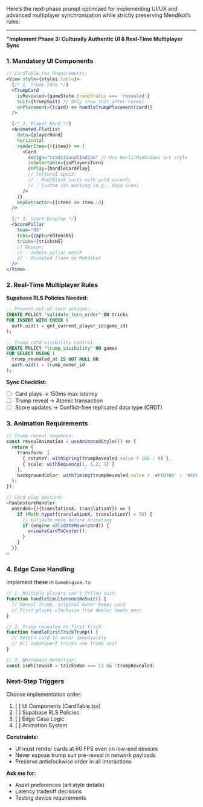 Here’s the next-phase prompt optimized for implementing UI/UX and advanced multiplayer synchronization while strictly preserving Mendikot’s rules:

---

**"Implement Phase 3: Culturally Authentic UI & Real-Time Multiplayer Sync**  

### **1. Mandatory UI Components**  
```jsx  
// CardTable.tsx Requirements:  
<View style={styles.table}>  
  {/* 1. Trump Zone */}  
  <TrumpCard  
    isRevealed={gameState.trumpStatus === 'revealed'}  
    suit={trumpSuit} // Only show suit after reveal  
    onPlacement={(card) => handleTrumpPlacement(card)}  
  />  

  {/* 2. Player Hand */}  
  <Animated.FlatList  
    data={playerHand}  
    horizontal  
    renderItem={({item}) => (  
      <Card  
        design="traditionalIndian" // Use Warli/Madhubani art style  
        isSelectable={isPlayersTurn}  
        onPlay={handleCardPlay}  
        // Cultural specs:  
        // - Red/Black suits with gold accents  
        // - Custom 10s marking (e.g., diya icon)  
      />  
    )}  
    keyExtractor={(item) => item.id}  
  />  

  {/* 3. Score Display */}  
  <ScorePillar  
    team="NS"  
    tens={capturedTensNS}  
    tricks={tricksNS}  
    // Design:  
    // - Temple pillar motif  
    // - Animated flame on Mendikot  
  />  
</View>  
```  

### **2. Real-Time Multiplayer Rules**  
**Supabase RLS Policies Needed:**  
```sql  
-- Prevent out-of-turn actions:  
CREATE POLICY "validate_turn_order" ON tricks  
FOR INSERT WITH CHECK (  
  auth.uid() = get_current_player_id(game_id)  
);  

-- Trump card visibility control:  
CREATE POLICY "trump_visibility" ON games  
FOR SELECT USING (  
  trump_revealed_at IS NOT NULL OR  
  auth.uid() = trump_owner_id  
);  
```  

**Sync Checklist:**  
- [ ] Card plays → 150ms max latency  
- [ ] Trump reveal → Atomic transaction  
- [ ] Score updates → Conflict-free replicated data type (CRDT)  

### **3. Animation Requirements**  
```ts  
// Trump reveal sequence:  
const revealAnimation = useAnimatedStyle(() => {  
  return {  
    transform: [  
      { rotateY: withSpring(trumpRevealed.value ? 180 : 0) },  
      { scale: withSequence(1, 1.2, 1) }  
    ],  
    backgroundColor: withTiming(trumpRevealed.value ? '#FFD700' : '#FFF')  
  };  
});  

// Card play gesture:  
<PanGestureHandler  
  onEnded={({translationX, translationY}) => {  
    if (Math.hypot(translationX, translationY) > 50) {  
      // Validate move before animating  
      if (engine.validateMove(card)) {  
        animateCardToCenter();  
      }  
    }  
  }}  
>  
```  

### **4. Edge Case Handling**  
Implement these in `GameEngine.ts`:  
```ts  
// 1. Multiple players can't follow suit:  
function handleSimultaneousNoSuit() {  
  // Reveal trump, original owner keeps card  
  // First player clockwise from dealer leads next  
}  

// 2. Trump revealed on first trick:  
function handleFirstTrickTrump() {  
  // Return card to owner immediately  
  // All subsequent tricks use trump suit  
}  

// 3. Whitewash detection:  
const isWhitewash = tricksWon === 13 && !trumpRevealed;  
```  

### **Next-Step Triggers**  
Choose implementation order:  
1. [ ] UI Components (CardTable.tsx)  
2. [ ] Supabase RLS Policies  
3. [ ] Edge Case Logic  
4. [ ] Animation System  

**Constraints:**  
- UI must render cards at 60 FPS even on low-end devices  
- Never expose trump suit pre-reveal in network payloads  
- Preserve anticlockwise order in all interactions  

**Ask me for:**  
- Asset preferences (art style details)  
- Latency tradeoff decisions  
- Testing device requirements  
```  

